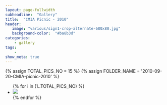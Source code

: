 ```yaml
---
layout: page-fullwidth
subheadline:  "Gallery"
title:  "CMIA Picnic - 2010"
header:
   image: "various/sign1-crop-alternate-680x80.jpg"
   background-color:  "#ba8b3d"
categories:
    - gallery
tags:
    - 
show_meta: true 
---
```


{% assign TOTAL_PICS_NO = 15 %}
{% assign FOLDER_NAME = '2010-09-20-CMIA-picnic-2010' %}
<ul class="clearing-thumbs small-block-grid-3" data-clearing>
{% for i in (1..TOTAL_PICS_NO) %}
  <li><a href="{{ site.url }}/images/{{ FOLDER_NAME }}/{{ i }}.jpg"><img  data-caption="" class="th" src="{{ site.url }}/images/{{ FOLDER_NAME }}/{{ i }}_thumb.jpg"></a></li>
{% endfor %}
</ul>